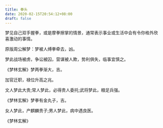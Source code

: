 ```yaml
---
title: 拳头
date: 2020-02-15T20:54:12+08:00
draft: false
---
```


梦见自己双手握拳，或是摩拳擦掌的情景，通常表示事业或生活中会有令你格外欣喜激动的事情。

原版周公解梦：梦被人缚拳牵去，凶。

梦此战场被虏，争讼被囚，营谋被人欺，势利俱失，临事宜慎之。

《梦林玄解》梦两拳渐大，吉。

加官迁职，禄位升高之兆。

文人梦此大贵;常人梦此，必得贵人委托;武将梦此，粮足兵强。

《梦林玄解》梦拳有金丸子，吉。

女人梦此，产麒麟贵子;男人梦此，病中遇良医。

 《梦林玄解》